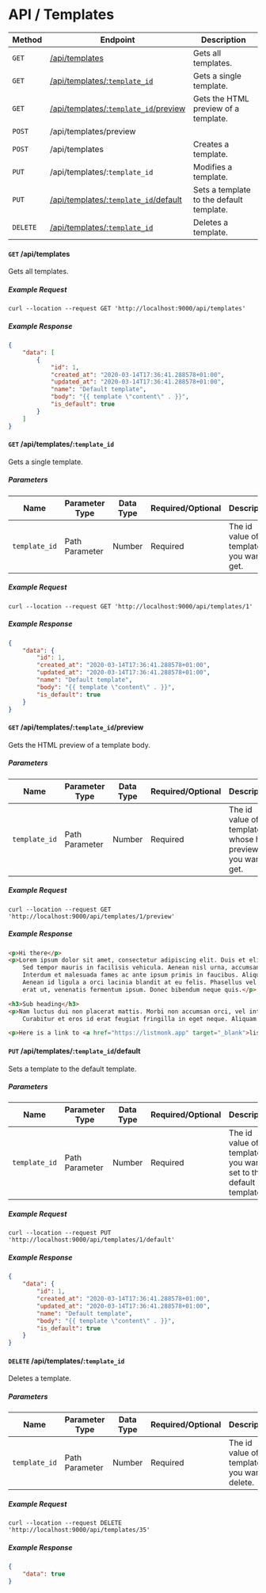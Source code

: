 # API / Templates

Method               |        Endpoint                         |  Description
---------------------|-----------------------------------------|-----------------------------------------------------
`GET`           | [/api/templates](#get-apitemplates)                               | Gets all templates.
`GET`            | [/api/templates/:`template_id`](#get-apitemplatestemplate_id)                | Gets a single template.
`GET`            | [/api/templates/:`template_id`/preview](#get-apitemplatestemplate_idpreview)         | Gets the HTML preview of a template.
`POST`           | /api/templates/preview                      |     
`POST`          | /api/templates                               | Creates a template.
`PUT`            | /api/templates/:`template_id`                 | Modifies a template.
`PUT`     | [/api/templates/:`template_id`/default](#put-apitemplatestemplate_iddefault)        | Sets a template to the default template.
`DELETE`         | [/api/templates/:`template_id`](#delete-apitemplatestemplate_id)     | Deletes a template. 

#### **`GET`** /api/templates
Gets all templates.

##### Example Request
 ```shell
 curl --location --request GET 'http://localhost:9000/api/templates'
 ```

##### Example Response
``` json
{
    "data": [
        {
            "id": 1,
            "created_at": "2020-03-14T17:36:41.288578+01:00",
            "updated_at": "2020-03-14T17:36:41.288578+01:00",
            "name": "Default template",
            "body": "{{ template \"content\" . }}",
            "is_default": true
        }
    ]
}
```

#### **`GET`** /api/templates/:`template_id`
Gets a single template.

##### Parameters
Name        |   Parameter Type       | Data Type           | Required/Optional       | Description
------------|------------------------|---------------------|-------------------------|------------------------------------------
`template_id` | Path Parameter         | Number              |    Required             | The id value of the template you want to get.

##### Example Request
``` shell
curl --location --request GET 'http://localhost:9000/api/templates/1'
```

##### Example Response
```json
{
    "data": {
        "id": 1,
        "created_at": "2020-03-14T17:36:41.288578+01:00",
        "updated_at": "2020-03-14T17:36:41.288578+01:00",
        "name": "Default template",
        "body": "{{ template \"content\" . }}",
        "is_default": true
    }
}
```

#### **`GET`** /api/templates/:`template_id`/preview
Gets the HTML preview of a template body.

##### Parameters
Name        |  Parameter Type      | Data  Type      | Required/Optional      | Description
------------|----------------------|-----------------|------------------------|---------------------------------
`template_id` | Path Parameter       | Number          | Required               | The id value of the template whose html preview you want to get.

##### Example Request
``` shell
curl --location --request GET 'http://localhost:9000/api/templates/1/preview'
```

##### Example Response
``` html
<p>Hi there</p>
<p>Lorem ipsum dolor sit amet, consectetur adipiscing elit. Duis et elit ac elit sollicitudin condimentum non a magna.
	Sed tempor mauris in facilisis vehicula. Aenean nisl urna, accumsan ac tincidunt vitae, interdum cursus massa.
	Interdum et malesuada fames ac ante ipsum primis in faucibus. Aliquam varius turpis et turpis lacinia placerat.
	Aenean id ligula a orci lacinia blandit at eu felis. Phasellus vel lobortis lacus. Suspendisse leo elit, luctus sed
	erat ut, venenatis fermentum ipsum. Donec bibendum neque quis.</p>

<h3>Sub heading</h3>
<p>Nam luctus dui non placerat mattis. Morbi non accumsan orci, vel interdum urna. Duis faucibus id nunc ut euismod.
	Curabitur et eros id erat feugiat fringilla in eget neque. Aliquam accumsan cursus eros sed faucibus.</p>

<p>Here is a link to <a href="https://listmonk.app" target="_blank">listmonk</a>.</p>
```

#### **`PUT`** /api/templates/:`template_id`/default
Sets a template to the default template.

##### Parameters
Name        |   Parameter Type       | Data Type           | Required/Optional       | Description
------------|------------------------|---------------------|-------------------------|------------------------------------------
`template_id` | Path Parameter         | Number              |    Required             | The id value of the template you want to set to the default template.


##### Example Request
``` shell
curl --location --request PUT 'http://localhost:9000/api/templates/1/default'
```

##### Example Response
``` json
{
    "data": {
        "id": 1,
        "created_at": "2020-03-14T17:36:41.288578+01:00",
        "updated_at": "2020-03-14T17:36:41.288578+01:00",
        "name": "Default template",
        "body": "{{ template \"content\" . }}",
        "is_default": true
    }
}
```


#### **`DELETE`** /api/templates/:`template_id`
Deletes a template.

##### Parameters
Name        |   Parameter Type       | Data Type           | Required/Optional       | Description
------------|------------------------|---------------------|-------------------------|------------------------------------------
`template_id` | Path Parameter         | Number              |    Required             | The id value of the template you want to delete.


##### Example Request
``` shell
curl --location --request DELETE 'http://localhost:9000/api/templates/35'
```

##### Example Response
```json
{
    "data": true
}
```